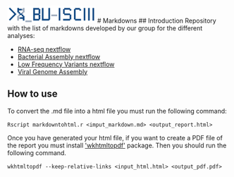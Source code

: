 <img src="./BU_ISCIII_logo.png" alt="logo" style="width:200px;"/>
# Markdowns
## Introduction
Repository with the list of markdowns developed by our group for the different analyses:

* [RNA-seq nextflow](https://github.com/BU-ISCIII/rnaseq-nf/blob/master/docs/output.md)
* [Bacterial Assembly nextflow](https://github.com/BU-ISCIII/bacterial_assembly-nf/blob/master/docs/output.md)
* [Low Frequency Variants nextflow](https://github.com/BU-ISCIII/panelLowFreq-nf/blob/master/doc/output.md)
* [Viral Genome Assembly](https://github.com/BU-ISCIII/markdowns/output_virus.md)


## How to use
To convert the .md file into a html file you must run the following command:

```
Rscript markdowntohtml.r <imput_markdown.md> <output_report.html>
```

Once you have generated your html file, if you want to create a PDF file of the report you must install ['wkhtmltopdf'](https://wkhtmltopdf.org/) package. Then you should run the following command.

```
wkhtmltopdf --keep-relative-links <input_html.html> <output_pdf.pdf>
```
